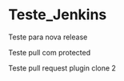 # Teste_Jenkins

Teste para nova release

Teste pull com protected

Teste pull request plugin clone 2
